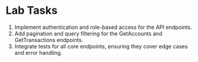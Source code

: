 # Lab Tasks

1. Implement authentication and role-based access for the API endpoints.
2. Add pagination and query filtering for the GetAccounts and GetTransactions endpoints.
3. Integrate tests for all core endpoints, ensuring they cover edge cases and error handling.
